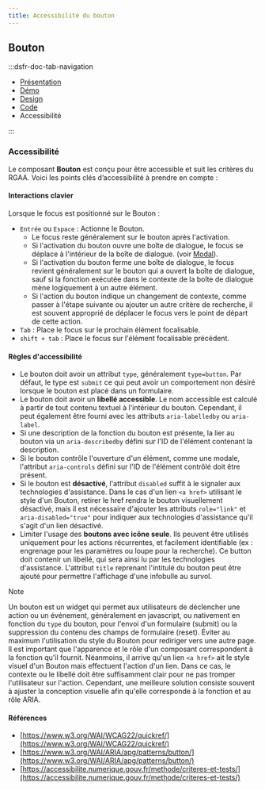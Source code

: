 ```yaml
---
title: Accessibilité du bouton
---
```


## Bouton

:::dsfr-doc-tab-navigation

- [Présentation](../index.md)
- [Démo](../demo/index.md)
- [Design](../design/index.md)
- [Code](../code/index.md)
- Accessibilité

:::

### Accessibilité

Le composant **Bouton** est conçu pour être accessible et suit les critères du RGAA. Voici les points clés d’accessibilité à prendre en compte :

#### Interactions clavier

Lorsque le focus est positionné sur le Bouton :

- `Entrée` ou `Espace` : Actionne le Bouton.
  - Le focus reste généralement sur le bouton après l'activation.
  - Si l'activation du bouton ouvre une boîte de dialogue, le focus se déplace à l'intérieur de la boîte de dialogue. (voir [Modal](../../../../modal/_part/doc/index.md)).
  - Si l'activation du bouton ferme une boîte de dialogue, le focus revient généralement sur le bouton qui a ouvert la boîte de dialogue, sauf si la fonction exécutée dans le contexte de la boîte de dialogue mène logiquement à un autre élément.
  - Si l'action du bouton indique un changement de contexte, comme passer à l'étape suivante ou ajouter un autre critère de recherche, il est souvent approprié de déplacer le focus vers le point de départ de cette action.
- `Tab` : Place le focus sur le prochain élément focalisable.
- `shift + tab` : Place le focus sur l'élément focalisable précédent.

#### Règles d'accessibilité

- Le bouton doit avoir un attribut `type`, généralement `type=button`. Par défaut, le type est `submit` ce qui peut avoir un comportement non désiré lorsque le bouton est placé dans un formulaire.
- Le bouton doit avoir un **libellé accessible**. Le nom accessible est calculé à partir de tout contenu textuel à l'intérieur du bouton. Cependant, il peut également être fourni avec les attributs `aria-labelledby` ou `aria-label`.
- Si une description de la fonction du bouton est présente, la lier au bouton via un `aria-describedby` défini sur l'ID de l'élément contenant la description.
- Si le bouton contrôle l'ouverture d'un élément, comme une modale, l'attribut `aria-controls` défini sur l'ID de l'élément contrôlé doit être présent.
- Si le bouton est **désactivé**, l'attribut `disabled` suffit à le signaler aux technologies d'assistance. Dans le cas d'un lien `<a href>` utilisant le style d'un Bouton, retirer le href rendra le bouton visuellement désactivé, mais il est nécessaire d'ajouter les attributs `role="link"` et `aria-disabled="true"` pour indiquer aux technologies d'assistance qu'il s'agit d'un lien désactivé.
- Limiter l'usage des **boutons avec icône seule**. Ils peuvent être utilisés uniquement pour les actions récurrentes, et facilement identifiable (ex : engrenage pour les paramètres ou loupe pour la recherche). Ce button doit contenir un libellé, qui sera ainsi lu par les technologies d'assistance. L'attribut `title` reprenant l'intitulé du bouton peut être ajouté pour permettre l'affichage d'une infobulle au survol.

> [!NOTE]
> Un bouton est un widget qui permet aux utilisateurs de déclencher une action ou un événement, généralement en javascript, ou nativement en fonction du `type` du bouton, pour l'envoi d'un formulaire (submit) ou la suppression du contenu des champs de formulaire (reset). Éviter au maximum l'utilisation du style du Bouton pour rediriger vers une autre page. Il est important que l'apparence et le rôle d'un composant correspondent à la fonction qu'il fournit. Néanmoins, il arrive qu'un lien `<a href>` ait le style visuel d'un Bouton mais effectuent l'action d'un lien. Dans ce cas, le contexte ou le libellé doit être suffisamment clair pour ne pas tromper l'utilisateur sur l'action. Cependant, une meilleure solution consiste souvent à ajuster la conception visuelle afin qu'elle corresponde à la fonction et au rôle ARIA.

#### Références

- [https://www.w3.org/WAI/WCAG22/quickref/](https://www.w3.org/WAI/WCAG22/quickref/)
- [https://www.w3.org/WAI/ARIA/apg/patterns/button/](https://www.w3.org/WAI/ARIA/apg/patterns/button/)
- [https://accessibilite.numerique.gouv.fr/methode/criteres-et-tests/](https://accessibilite.numerique.gouv.fr/methode/criteres-et-tests/)